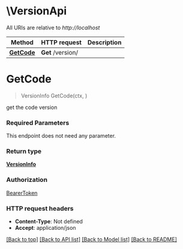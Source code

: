 # \VersionApi

All URIs are relative to *http://localhost*

Method | HTTP request | Description
------------- | ------------- | -------------
[**GetCode**](VersionApi.md#GetCode) | **Get** /version/ | 


# **GetCode**
> VersionInfo GetCode(ctx, )


get the code version

### Required Parameters
This endpoint does not need any parameter.

### Return type

[**VersionInfo**](version.Info.md)

### Authorization

[BearerToken](../README.md#BearerToken)

### HTTP request headers

 - **Content-Type**: Not defined
 - **Accept**: application/json

[[Back to top]](#) [[Back to API list]](../README.md#documentation-for-api-endpoints) [[Back to Model list]](../README.md#documentation-for-models) [[Back to README]](../README.md)

